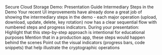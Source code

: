 Secure Cloud Storage Demo: Presentation Guide
Intermediary Steps in the Demo
Your recent UI improvements have already done a great job of showing the intermediary steps in the demo - each major operation (upload, download, update, delete, key rotation) now has a clear sequential flow with numbered steps and progress indicators. During your presentation:
Highlight that this step-by-step approach is intentional for educational purposes
Mention that in a production app, these steps would happen behind the scenes
Point out the visual indicators (progress bars, code snippets) that help illustrate the cryptographic operations

